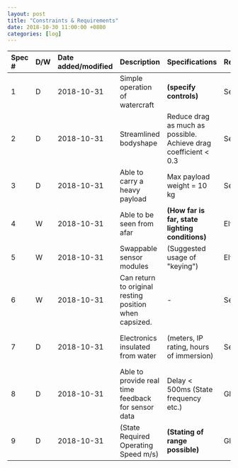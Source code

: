 ```yaml
---
layout: post
title: "Constraints & Requirements"
date: 2018-10-30 11:00:00 +0800
categories: [log]
---
```



|Spec #|D/W|Date added/modified|Description|Specifications|Responsibility|Test|
|:---------|:------|:-----------|:-----------|:-----------|:------------|:-----------|
|1         |D      |2018-10-31  |Simple operation of watercraft|**(specify controls)**|Selwyn|-|
|2         |D      |2018-10-31  |Streamlined bodyshape|Reduce drag as much as possible.<br> Achieve drag coefficient < 0.3|Selwyn|-|
|3         |D      |2018-10-31  |Able to carry a heavy payload|Max payload weight = 10 kg|Selwyn|Add weights|
|4         |W      |2018-10-31  |Able to be seen from afar|**(How far is far, state lighting conditions)**|Elvis|Simple majority voting|
|5         |W      |2018-10-31  |Swappable sensor modules|(Suggested usage of "keying")|Elvis|Check whether data connection is common|
|6         |W      |2018-10-31  |Can return to original resting position when capsized.|-|Selwyn|Test it in a rasin/basin/pool with a prototype|
|7         |D      |2018-10-31  |Electronics insulated from water|(meters, IP rating, hours of immersion)|Selwyn|Test it in a rasin/basin/pool with a prototype|
|8         |D      |2018-10-31  |Able to provide real time feedback for sensor data|Delay < 500ms (State frequency etc.)|Glenn|Test it with Arduino before attaching to submarine. (Test in air and underwater)|
|9         |D      |2018-10-31  |(State Required Operating Speed m/s)|**(Stating of range possible)**|Glenn|-|


